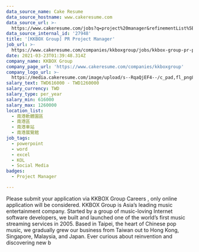 ```yaml
---
data_source_name: Cake Resume
data_source_hostname: www.cakeresume.com
data_source_url: >-
  https://www.cakeresume.com/jobs?q=project%20manager&refinementList%5Blang_name%5D%5B0%5D=English&refinementList%5Bsalary_type%5D=per_year&range%5Bsalary_range%5D%5Bmin%5D=1000000&page=2
data_source_internal_id: '27948'
title: '[KKBOX Group] PR Project Manager'
job_url: >-
  https://www.cakeresume.com/companies/kkboxgroup/jobs/kkbox-group-pr-project-manager-specialist
date: 2021-03-23T01:39:48.314Z
company_name: KKBOX Group
company_page_url: 'https://www.cakeresume.com/companies/kkboxgroup'
company_logo_url: >-
  https://media.cakeresume.com/image/upload/s--RqaQjEF4--/c_pad,fl_png8,h_200,w_200/v1604375754/f9qlpok430hwd4k1zx95.png
salary_text: TWD616000 - TWD1260000
salary_currency: TWD
salary_type: per_year
salary_min: 616000
salary_max: 1260000
location_list:
  - 南港軟體園區
  - 南港區
  - 南港車站
  - 南港展覽館
job_tags:
  - powerpoint
  - word
  - excel
  - KOL
  - Social Media
badges:
  - Project Manager

---
```


Please submit your application via KKBOX Group Careers , only online application will be considered. KKBOX Group is Asia’s leading music entertainment company. Started by a group of music-loving Internet software developers, we built and launched one of the world’s first music streaming services in 2005. Based in Taipei, the heart of Chinese pop music, we gradually grew our business from Taiwan out to Hong Kong, Singapore, Malaysia, and Japan. Ever curious about reinvention and discovering new b